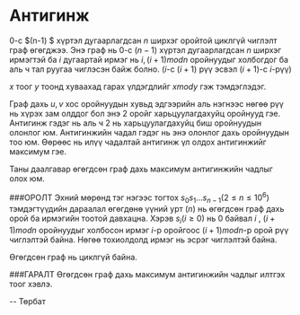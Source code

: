 Антигинж
========

$0$-с  $(n-1) $ хүртэл дугаарлагдсан $n$ ширхэг оройтой циклгүй чиглэлт граф өгөгджээ. Энэ граф нь $0$-с $(n-1)$ хүртэл дугаарлагдсан $n$ ширхэг ирмэгтэй ба $i$ дугаартай ирмэг нь $i, (i+1)modn$   оройнуудыг холбогдог ба аль ч тал руугаа чиглэсэн байж болно. ($i$-с $(i+1)$ рүү эсвэл $(i+1)$-с $i$-рүү)

 $x$ тоог  $y$ тоонд хуваахад гарах үлдэгдлийг $x mod y$ гэж тэмдэглэдэг.

Граф дахь $u,v$ хос оройнуудын хувьд эдгээрийн аль нэгнээс нөгөө рүү нь хүрэх зам олддог бол энэ 2 оройг харьцуулагдахуйц оройнууд гэе. Антигинж гэдэг нь аль ч 2 нь харьцуулагдахуйц биш оройнуудын олонлог юм. Антигинжийн чадал  гэдэг нь энэ олонлог дахь оройнуудын тоо юм. Өөрөөс нь илүү чадалтай антигинж үл олдох антигинжийг максимум гэе.

Таны даалгавар өгөгдсөн граф дахь максимум антигинжийн чадлыг олох юм.

###ОРОЛТ
Эхний мөрөнд тэг нэгээс тогтох  $s_0s_1... s_{n-1} (2\le n\le 10^6)$ тэмдэгтүүдийн дараалал өгөгдөнө үүний урт $(n)$ нь өгөгдсөн граф дахь орой ба ирмэгийн тоотой давхацна. Хэрэв $s_i (i\ge 0)$ нь 0 байвал  $i$ , $(i+1) mod n$ оройнуудыг холбосон ирмэг $i$-р оройгоос $(i + 1) mod n$-р орой рүү чиглэлтэй байна. Нөгөө тохиолдолд ирмэг нь эсрэг чиглэлтэй байна.

Өгөгдсөн граф нь циклгүй байна.

###ГАРАЛТ
Өгөгдсөн граф дахь максимум антигинжийн чадлыг илтгэх тоог хэвлэ.

-- Төрбат
